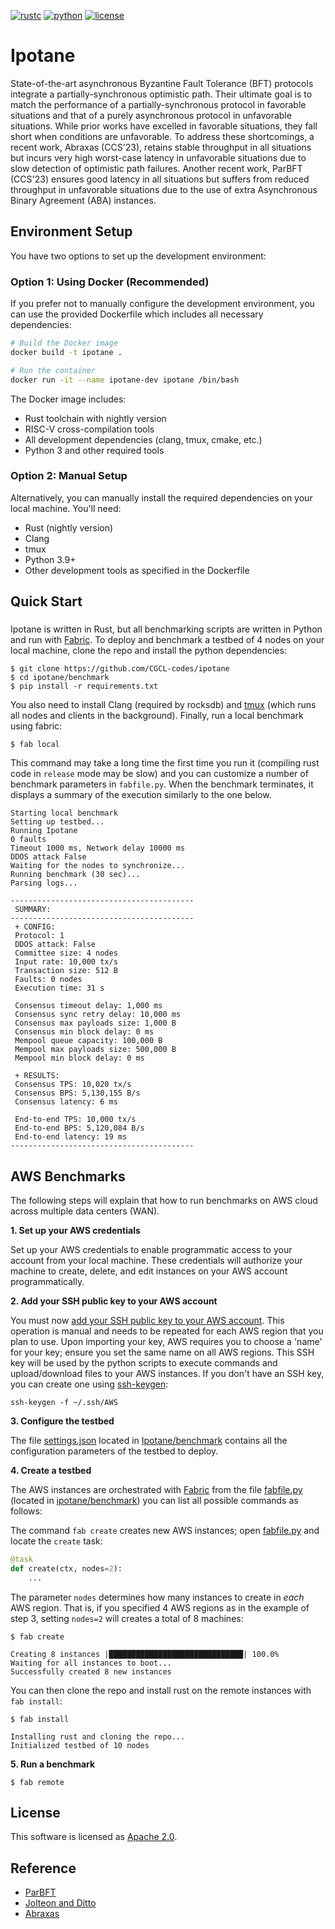 [![rustc](https://img.shields.io/badge/rustc-1.50.0+-blue?style=flat-square&logo=rust)](https://www.rust-lang.org)
[![python](https://img.shields.io/badge/python-3.9-blue?style=flat-square&logo=python&logoColor=white)](https://www.python.org/downloads/release/python-390/)
[![license](https://img.shields.io/badge/license-Apache-blue.svg?style=flat-square)](LICENSE)

# Ipotane

State-of-the-art asynchronous Byzantine Fault Tolerance (BFT) protocols integrate a partially-synchronous optimistic
path. Their ultimate goal is to match the performance of a
partially-synchronous protocol in favorable situations and that of
a purely asynchronous protocol in unfavorable situations. While
prior works have excelled in favorable situations, they fall short
when conditions are unfavorable. To address these shortcomings,
a recent work, Abraxas (CCS'23), retains stable throughput
in all situations but incurs very high worst-case latency in
unfavorable situations due to slow detection of optimistic path
failures. Another recent work, ParBFT (CCS'23) ensures good
latency in all situations but suffers from reduced throughput
in unfavorable situations due to the use of extra Asynchronous
Binary Agreement (ABA) instances.

## Environment Setup

You have two options to set up the development environment:

### Option 1: Using Docker (Recommended)

If you prefer not to manually configure the development environment, you can use the provided Dockerfile which includes all necessary dependencies:

```bash
# Build the Docker image
docker build -t ipotane .

# Run the container
docker run -it --name ipotane-dev ipotane /bin/bash
```

The Docker image includes:
- Rust toolchain with nightly version
- RISC-V cross-compilation tools
- All development dependencies (clang, tmux, cmake, etc.)
- Python 3 and other required tools

### Option 2: Manual Setup

Alternatively, you can manually install the required dependencies on your local machine. You'll need:
- Rust (nightly version)
- Clang
- tmux
- Python 3.9+
- Other development tools as specified in the Dockerfile

## Quick Start

### 

Ipotane is written in Rust, but all benchmarking scripts are written in Python and run with [Fabric](http://www.fabfile.org/).
To deploy and benchmark a testbed of 4 nodes on your local machine, clone the repo and install the python dependencies:

```
$ git clone https://github.com/CGCL-codes/ipotane
$ cd ipotane/benchmark
$ pip install -r requirements.txt
```

You also need to install Clang (required by rocksdb) and [tmux](https://linuxize.com/post/getting-started-with-tmux/#installing-tmux) (which runs all nodes and clients in the background). Finally, run a local benchmark using fabric:

```
$ fab local
```

This command may take a long time the first time you run it (compiling rust code in `release` mode may be slow) and you can customize a number of benchmark parameters in `fabfile.py`. When the benchmark terminates, it displays a summary of the execution similarly to the one below.

```
Starting local benchmark
Setting up testbed...
Running Ipotane
0 faults
Timeout 1000 ms, Network delay 10000 ms
DDOS attack False
Waiting for the nodes to synchronize...
Running benchmark (30 sec)...
Parsing logs...

-----------------------------------------
 SUMMARY:
-----------------------------------------
 + CONFIG:
 Protocol: 1 
 DDOS attack: False 
 Committee size: 4 nodes
 Input rate: 10,000 tx/s
 Transaction size: 512 B
 Faults: 0 nodes
 Execution time: 31 s

 Consensus timeout delay: 1,000 ms
 Consensus sync retry delay: 10,000 ms
 Consensus max payloads size: 1,000 B
 Consensus min block delay: 0 ms
 Mempool queue capacity: 100,000 B
 Mempool max payloads size: 500,000 B
 Mempool min block delay: 0 ms

 + RESULTS:
 Consensus TPS: 10,020 tx/s
 Consensus BPS: 5,130,155 B/s
 Consensus latency: 6 ms

 End-to-end TPS: 10,000 tx/s
 End-to-end BPS: 5,120,084 B/s
 End-to-end latency: 19 ms
-----------------------------------------
```

## AWS Benchmarks

The following steps will explain that how to run benchmarks on AWS cloud across multiple data centers (WAN).

**1. Set up your AWS credentials**

Set up your AWS credentials to enable programmatic access to your account from your local machine. These credentials will authorize your machine to create, delete, and edit instances on your AWS account programmatically. 

**2. Add your SSH public key to your AWS account**

You must now [add your SSH public key to your AWS account](https://help.AWS.com/document_detail/201472.html). This operation is manual and needs to be repeated for each AWS region that you plan to use. Upon importing your key, AWS requires you to choose a 'name' for your key; ensure you set the same name on all AWS regions. This SSH key will be used by the python scripts to execute commands and upload/download files to your AWS instances. If you don't have an SSH key, you can create one using [ssh-keygen](https://www.ssh.com/ssh/keygen/):

```
ssh-keygen -f ~/.ssh/AWS
```

**3. Configure the testbed**

The file [settings.json](https://github.com/ac-dcz/ipotane/blob/main/benchmark/settings.json) located in [Ipotane/benchmark](https://github.com/ac-dcz/ipotane/blob/main/benchmark) contains all the configuration parameters of the testbed to deploy.


**4. Create a testbed**

The AWS instances are orchestrated with [Fabric](http://www.fabfile.org/) from the file [fabfile.py](https://github.com/CGCL-codes/ipotane/blob/main/benchmark/fabfile.py) (located in [ipotane/benchmark](https://github.com/CGCL-codes/ipotane/blob/main/benchmark)) you can list all possible commands as follows:

The command `fab create` creates new AWS instances; open [fabfile.py](https://github.com/CGCL-codes/ipotane/blob/main/benchmark/fabfile.py) and locate the `create` task:

```python
@task
def create(ctx, nodes=2):
    ...
```

The parameter `nodes` determines how many instances to create in _each_ AWS region. That is, if you specified 4 AWS regions as in the example of step 3, setting `nodes=2` will creates a total of 8 machines:

```shell
$ fab create

Creating 8 instances |██████████████████████████████| 100.0%
Waiting for all instances to boot...
Successfully created 8 new instances
```

You can then clone the repo and install rust on the remote instances with `fab install`:

```shell
$ fab install

Installing rust and cloning the repo...
Initialized testbed of 10 nodes
```

**5. Run a benchmark**

```shell
$ fab remote
```

## License

This software is licensed as [Apache 2.0](./LICENSE).

## Reference

- [ParBFT](https://dl.acm.org/doi/10.1145/3576915.3623101)
- [Jolteon and Ditto](https://arxiv.org/pdf/2106.10362)
- [Abraxas](https://dl.acm.org/doi/abs/10.1145/3576915.3623191)